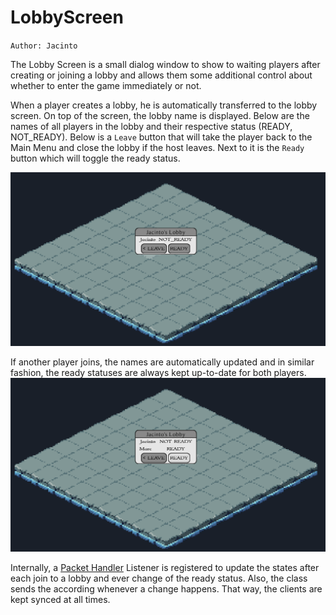 # LobbyScreen
`Author: Jacinto`

The Lobby Screen is a small dialog window to show to waiting players after creating or joining a lobby 
and allows them some additional control about whether to enter the game immediately or not.

When a player creates a lobby, he is automatically transferred to the lobby screen. On top of the screen,
the lobby name is displayed. Below are the names of all players in the lobby and their respective status 
(READY, NOT_READY). Below is a `Leave` button that will take the player back to the Main Menu and close the 
lobby if the host leaves. Next to it is the `Ready` button which will toggle the ready status.


![Lobby_Screen_Single](../img/client/single_lobby_screen.png)

If another player joins, the names are automatically updated and in similar fashion, 
the ready statuses are always kept up-to-date for both players.
![Lobby_Screen_Ready](../img/client/lobby_screen_ready.png)

Internally, a [Packet Handler](Networking.md#packet-handler) Listener is registered to 
update the states after each join to a lobby and ever change of the ready status.
Also, the class sends the according [](Packet.md) whenever a change happens.
That way, the clients are kept synced at all times.

